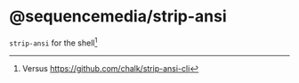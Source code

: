 # @sequencemedia/strip-ansi

`strip-ansi` for the shell[^1]

[^1]: Versus https://github.com/chalk/strip-ansi-cli
